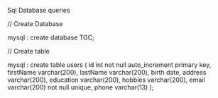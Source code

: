 Sql Database queries

// Create Database

mysql : create database TGC;

// Create table

mysql : create table users (
    id int not null auto_increment primary key,
    firstName varchar(200),
    lastName varchar(200),
    birth date,
    address varchar(200),
    education varchar(200),
    hobbies varchar(200),
    email varchar(200) not null unique,
    phone varchar(13)
);
